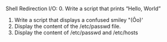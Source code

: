 Shell Redirection I/O: 
0. Write a script that prints “Hello, World”
1. Write a script that displays a confused smiley "(Ôo)'
2. Display the content of the /etc/passwd file.
3. Display the content of /etc/passwd and /etc/hosts
